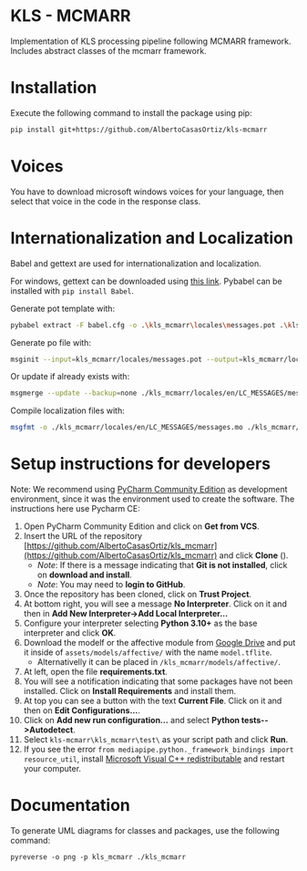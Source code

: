 # KLS - MCMARR

Implementation of KLS processing pipeline following MCMARR framework. Includes abstract classes of the mcmarr framework.

# Installation

Execute the following command to install the package using pip:

```bash
pip install git+https://github.com/AlbertoCasasOrtiz/kls-mcmarr
```

# Voices

You have to download microsoft windows voices for your language, then select that voice in the code in the response class.

# Internationalization and Localization

Babel and gettext are used for internationalization and localization.

For windows, gettext can be downloaded using [this link](https://docs.djangoproject.com/en/1.8/topics/i18n/translation/#gettext-on-windows). Pybabel can be installed with `pip install Babel`.

Generate pot template with:

```bash
pybabel extract -F babel.cfg -o .\kls_mcmarr\locales\messages.pot .\kls_mcmarr\
```

Generate po file with:

```bash
msginit --input=kls_mcmarr/locales/messages.pot --output=kls_mcmarr/locales/en/LC_MESSAGES/messages.po --locale=en_US
```

Or update if already exists with:

```bash
msgmerge --update --backup=none ./kls_mcmarr/locales/en/LC_MESSAGES/messages.po ./kls_mcmarr/locales/messages.pot
```

Compile localization files with:

```bash
msgfmt -o ./kls_mcmarr/locales/en/LC_MESSAGES/messages.mo ./kls_mcmarr/locales/en/LC_MESSAGES/messages.po
```

# Setup instructions for developers

Note: We recommend using [PyCharm Community Edition](https://www.jetbrains.com/pycharm/download/?section=windows) as development environment, since it was the environment used to create the software. The instructions here use Pycharm CE:

 1. Open PyCharm Community Edition and click on **Get from VCS**.
 2. Insert the URL of the repository [https://github.com/AlbertoCasasOrtiz/kls_mcmarr](https://github.com/AlbertoCasasOrtiz/kls_mcmarr) and click **Clone** ().
     - _Note_: If there is a message indicating that **Git is not installed**, click on **download and install**.
     - _Note_: You may need to **login to GitHub**.
 4. Once the repository has been cloned, click on **Trust Project**.
 5. At bottom right, you will see a message **No Interpreter**. Click on it and then in **Add New Interpreter->Add Local Interpreter...**
 6. Configure your interpreter selecting **Python 3.10+** as the base interpreter and click **OK**.
 7. Download the modelf or the affective module from [Google Drive](https://drive.google.com/file/d/11iVeLxNfjSg2Gp-KSy6TD7a9cLw8rEtq/view?usp=sharing) and put it inside of `assets/models/affective/` with the name `model.tflite`.
     - Alternativelly it can be placed in `/kls_mcmarr/models/affective/`.
 8. At left, open the file **requirements.txt**.
 9. You will see a notification indicating that some packages have not been installed. Click on **Install Requirements** and install them.
 10. At top you can see a button with the text **Current File**. Click on it and then on **Edit Configurations...**.
 11. Click on **Add new run configuration...** and select **Python tests-->Autodetect**.
 12. Select `kls-mcmarr\kls_mcmarr\test\` as your script path and click **Run**.
 13. If you see the error `from mediapipe.python._framework_bindings import resource_util`, install [Microsoft Visual C++ redistributable](https://learn.microsoft.com/en-us/cpp/windows/latest-supported-vc-redist?view=msvc-170#latest-microsoft-visual-c-redistributable-version) and restart your computer.

# Documentation

To generate UML diagrams for classes and packages, use the following command:

```shell
pyreverse -o png -p kls_mcmarr ./kls_mcmarr
```